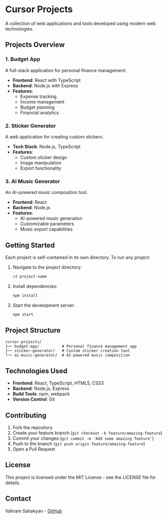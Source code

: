 # Cursor Projects

A collection of web applications and tools developed using modern web technologies.

## Projects Overview

### 1. Budget App
A full-stack application for personal finance management.
- **Frontend**: React with TypeScript
- **Backend**: Node.js with Express
- **Features**:
  - Expense tracking
  - Income management
  - Budget planning
  - Financial analytics

### 2. Sticker Generator
A web application for creating custom stickers.
- **Tech Stack**: Node.js, TypeScript
- **Features**:
  - Custom sticker design
  - Image manipulation
  - Export functionality

### 3. AI Music Generator
An AI-powered music composition tool.
- **Frontend**: React
- **Backend**: Node.js
- **Features**:
  - AI-powered music generation
  - Customizable parameters
  - Music export capabilities

## Getting Started

Each project is self-contained in its own directory. To run any project:

1. Navigate to the project directory:
   ```bash
   cd project-name
   ```

2. Install dependencies:
   ```bash
   npm install
   ```

3. Start the development server:
   ```bash
   npm start
   ```

## Project Structure

```
cursor-projects/
├── budget-app/          # Personal finance management app
├── sticker-generator/   # Custom sticker creation tool
└── ai-music-generator/  # AI-powered music composition
```

## Technologies Used

- **Frontend**: React, TypeScript, HTML5, CSS3
- **Backend**: Node.js, Express
- **Build Tools**: npm, webpack
- **Version Control**: Git

## Contributing

1. Fork the repository
2. Create your feature branch (`git checkout -b feature/amazing-feature`)
3. Commit your changes (`git commit -m 'Add some amazing feature'`)
4. Push to the branch (`git push origin feature/amazing-feature`)
5. Open a Pull Request

## License

This project is licensed under the MIT License - see the LICENSE file for details.

## Contact

Vahram Sahakyan - [GitHub](https://github.com/vahram-sahakyan2) 